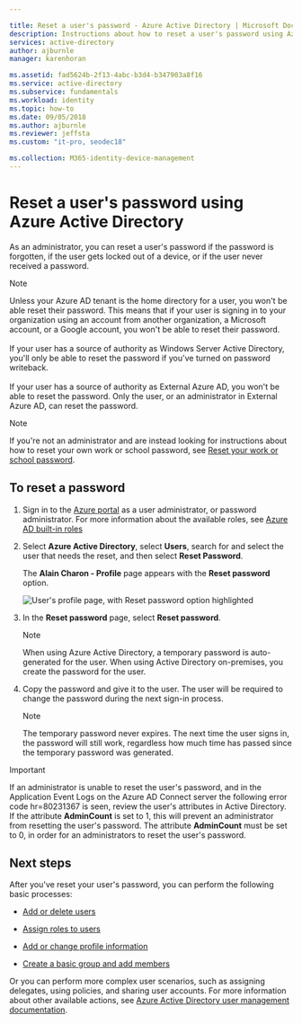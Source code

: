 ```yaml
---

title: Reset a user's password - Azure Active Directory | Microsoft Docs
description: Instructions about how to reset a user's password using Azure Active Directory.
services: active-directory
author: ajburnle
manager: karenhoran

ms.assetid: fad5624b-2f13-4abc-b3d4-b347903a8f16
ms.service: active-directory
ms.subservice: fundamentals
ms.workload: identity
ms.topic: how-to
ms.date: 09/05/2018
ms.author: ajburnle
ms.reviewer: jeffsta
ms.custom: "it-pro, seodec18"

ms.collection: M365-identity-device-management
---
```

# Reset a user's password using Azure Active Directory

As an administrator, you can reset a user's password if the password is forgotten, if the user gets locked out of a device, or if the user never received a password.

>[!Note]
>Unless your Azure AD tenant is the home directory for a user, you won't be able reset their password. This means that if your user is signing in to your organization using an account from another organization, a Microsoft account, or a Google account, you won't be able to reset their password.<br><br>If your user has a source of authority as Windows Server Active Directory, you'll only be able to reset the password if you've turned on password writeback.<br><br>If your user has a source of authority as External Azure AD, you won't be able to reset the password. Only the user, or an administrator in External Azure AD, can reset the password.

>[!Note]
>If you're not an administrator and are instead looking for instructions about how to reset your own work or school password, see [Reset your work or school password](https://support.microsoft.com/account-billing/reset-your-work-or-school-password-using-security-info-23dde81f-08bb-4776-ba72-e6b72b9dda9e).

## To reset a password

1. Sign in to the [Azure portal](https://portal.azure.com/) as a user administrator, or password administrator. For more information about the available roles, see [Azure AD built-in roles](../roles/permissions-reference.md)

2. Select **Azure Active Directory**, select **Users**, search for and select the user that needs the reset, and then select **Reset Password**.

    The **Alain Charon - Profile** page appears with the **Reset password** option.

    ![User's profile page, with Reset password option highlighted](media/active-directory-users-reset-password-azure-portal/user-profile-reset-password-link.png)

3. In the **Reset password** page, select **Reset password**.

    > [!Note]
    > When using Azure Active Directory, a temporary password is auto-generated for the user. When using Active Directory on-premises, you create the password for the user.

4. Copy the password and give it to the user. The user will be required to change the password during the next sign-in process.

    >[!Note]
    >The temporary password never expires. The next time the user signs in, the password will still work, regardless how much time has passed since the temporary password was generated.

> [!IMPORTANT]
> If an administrator is unable to reset the user's password, and in the Application Event Logs on the Azure AD Connect server the following error code hr=80231367 is seen, review the user's attributes in Active Directory.  If the attribute **AdminCount** is set to 1, this will prevent an administrator from resetting the user's password.  The attribute **AdminCount** must be set to 0, in order for an administrators to reset the user's password.


## Next steps

After you've reset your user's password, you can perform the following basic processes:

- [Add or delete users](add-users-azure-active-directory.md)

- [Assign roles to users](active-directory-users-assign-role-azure-portal.md)

- [Add or change profile information](active-directory-users-profile-azure-portal.md)

- [Create a basic group and add members](active-directory-groups-create-azure-portal.md)

Or you can perform more complex user scenarios, such as assigning delegates, using policies, and sharing user accounts. For more information about other available actions, see [Azure Active Directory user management documentation](../enterprise-users/index.yml).